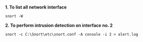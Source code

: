 **1. To list all network interface**
```
snort -W 
```

**2. To perform intrusion detection on interface no. 2**

```
snort -c C:\Snort\etc\snort.conf -A console -i 2 > alert.log
```
